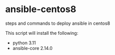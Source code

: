 # ansible-centos8
steps and commands to deploy ansible in centos8

This script will install the following:

* python 3.11
* ansible-core 2.14.0

